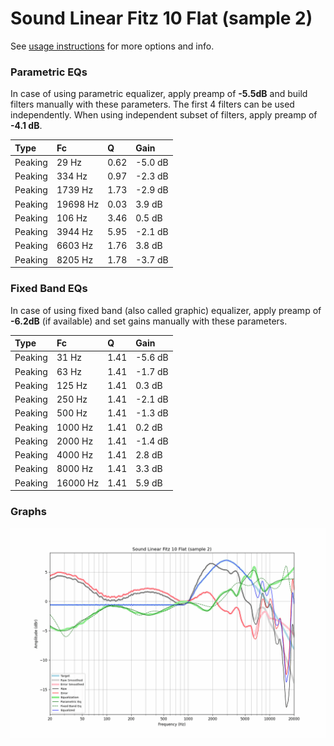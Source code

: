 # Sound Linear Fitz 10 Flat (sample 2)
See [usage instructions](https://github.com/jaakkopasanen/AutoEq#usage) for more options and info.

### Parametric EQs
In case of using parametric equalizer, apply preamp of **-5.5dB** and build filters manually
with these parameters. The first 4 filters can be used independently.
When using independent subset of filters, apply preamp of **-4.1 dB**.

| Type    | Fc       |    Q | Gain    |
|:--------|:---------|:-----|:--------|
| Peaking | 29 Hz    | 0.62 | -5.0 dB |
| Peaking | 334 Hz   | 0.97 | -2.3 dB |
| Peaking | 1739 Hz  | 1.73 | -2.9 dB |
| Peaking | 19698 Hz | 0.03 | 3.9 dB  |
| Peaking | 106 Hz   | 3.46 | 0.5 dB  |
| Peaking | 3944 Hz  | 5.95 | -2.1 dB |
| Peaking | 6603 Hz  | 1.76 | 3.8 dB  |
| Peaking | 8205 Hz  | 1.78 | -3.7 dB |

### Fixed Band EQs
In case of using fixed band (also called graphic) equalizer, apply preamp of **-6.2dB**
(if available) and set gains manually with these parameters.

| Type    | Fc       |    Q | Gain    |
|:--------|:---------|:-----|:--------|
| Peaking | 31 Hz    | 1.41 | -5.6 dB |
| Peaking | 63 Hz    | 1.41 | -1.7 dB |
| Peaking | 125 Hz   | 1.41 | 0.3 dB  |
| Peaking | 250 Hz   | 1.41 | -2.1 dB |
| Peaking | 500 Hz   | 1.41 | -1.3 dB |
| Peaking | 1000 Hz  | 1.41 | 0.2 dB  |
| Peaking | 2000 Hz  | 1.41 | -1.4 dB |
| Peaking | 4000 Hz  | 1.41 | 2.8 dB  |
| Peaking | 8000 Hz  | 1.41 | 3.3 dB  |
| Peaking | 16000 Hz | 1.41 | 5.9 dB  |

### Graphs
![](./Sound%20Linear%20Fitz%2010%20Flat%20(sample%202).png)